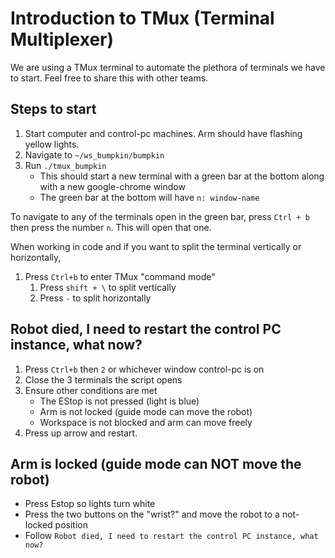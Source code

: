 # Introduction to TMux (Terminal Multiplexer)

We are using a TMux terminal to automate the plethora of terminals we have to start. Feel free to share this with other teams.

## Steps to start
1. Start computer and control-pc machines. Arm should have flashing yellow lights.
2. Navigate to `~/ws_bumpkin/bumpkin`
3. Run `./tmux_bumpkin`
   - This should start a new terminal with a green bar at the bottom along with a new google-chrome window
   - The green bar at the bottom will have `n: window-name`

To navigate to any of the terminals open in the green bar, press `Ctrl + b` then press the number `n`. This will open that one.

When working in code and if you want to split the terminal vertically or horizontally,
1. Press `Ctrl+b` to enter TMux "command mode"
   1. Press `shift + \` to split vertically
   2. Press `-` to split horizontally

## Robot died, I need to restart the control PC instance, what now?
1. Press `Ctrl+b` then `2` or whichever window control-pc is on
2. Close the 3 terminals the script opens
3. Ensure other conditions are met
   - The EStop is not pressed (light is blue)
   - Arm is not locked (guide mode can move the robot)
   - Workspace is not blocked and arm can move freely
4. Press up arrow and restart. 

## Arm is locked (guide mode can NOT move the robot)
- Press Estop so lights turn white
- Press the two buttons on the "wrist?" and move the robot to a not-locked position
- Follow `Robot died, I need to restart the control PC instance, what now?`
